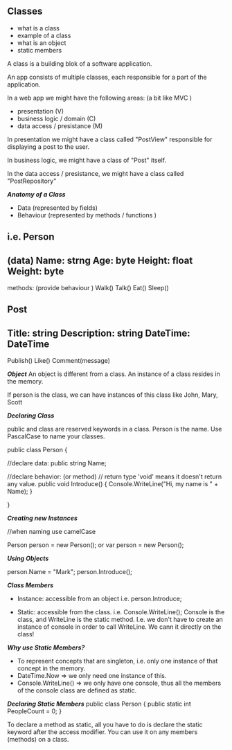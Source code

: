 ## Classes

- what is a class
- example of a class
- what is an object
- static members 

A class is a building blok of a software application. 

An app consists of multiple classes, each responsible for a part of the application. 

In a web app we might have the following areas: (a bit like MVC ) 
- presentation (V)
- business logic / domain (C)
- data access / presistance (M)

In presentation we might have a class called "PostView" responsible for displaying a post to the user. 

In business logic, we might have a class of "Post" itself. 

In the data access / presistance, we might have a class called "PostRepository" 


***Anatomy of a Class***
- Data (represented by fields)
- Behaviour (represented by methods / functions )

i.e. 
Person 
------
(data)
Name: strng
Age: byte
Height: float 
Weight: byte 
---
methods: (provide behaviour )
Walk()
Talk()
Eat()
Sleep()


Post
---
Title: string
Description: string
DateTime: DateTime
---
Publish()
Like()
Comment(message)


***Object***
An object is different from a class. An instance of a class resides in the memory. 

If person is the class, we can have instances of this class like John, Mary, Scott 




***Declaring Class***

public and class are reserved keywords in a class. Person is the name. Use PascalCase to name your classes.

public class Person 
{

  //declare data:
  public string Name;

  //declare behavior: (or method)
  // return type 'void' means it doesn't return any value.
  public void Introduce()
  {
    Console.WriteLine("Hi, my name is " + Name);
  }


}

***Creating new Instances***

//when naming use camelCase

Person person = new Person();
or 
var person = new Person();

***Using Objects***

person.Name = "Mark";
person.Introduce();

***Class Members***
- Instance: accessible from an object 
i.e. person.Introduce;

- Static: accessible from the class.
i.e. Console.WriteLine();
Console is the class, and WriteLine is the static method. I.e. we don't have to create an instance of console in order to call WriteLine. We cann it directly on the class! 

***Why use Static Members?***
- To represent concepts that are singleton, i.e. only one instance of that concept in the memory. 
- DateTime.Now => we only need one instance of this. 
- Console.WriteLine() => we only have one console, thus all the members of the console class are defined as static. 

***Declaring Static Members***
public class Person
{
  public static int PeopleCount = 0;
}

To declare a method as static, all you have to do is declare the static keyword after the access modifier. You can use it on any members (methods) on a class.

